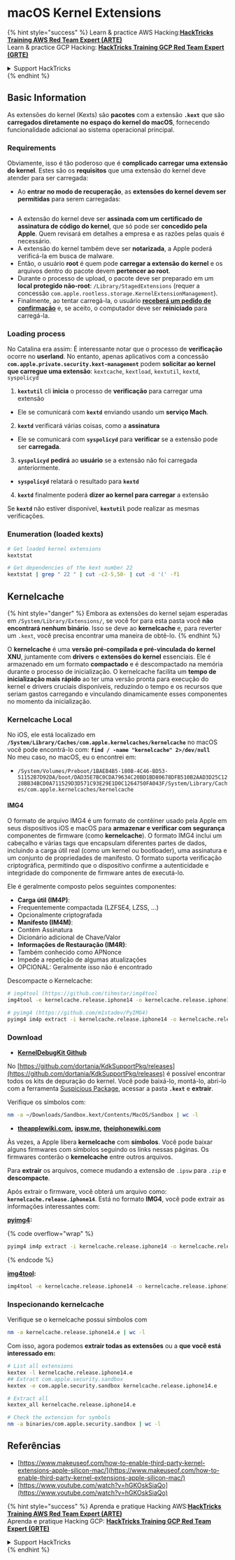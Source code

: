 # macOS Kernel Extensions

{% hint style="success" %}
Learn & practice AWS Hacking:<img src="../../../.gitbook/assets/arte.png" alt="" data-size="line">[**HackTricks Training AWS Red Team Expert (ARTE)**](https://training.hacktricks.xyz/courses/arte)<img src="../../../.gitbook/assets/arte.png" alt="" data-size="line">\
Learn & practice GCP Hacking: <img src="../../../.gitbook/assets/grte.png" alt="" data-size="line">[**HackTricks Training GCP Red Team Expert (GRTE)**<img src="../../../.gitbook/assets/grte.png" alt="" data-size="line">](https://training.hacktricks.xyz/courses/grte)

<details>

<summary>Support HackTricks</summary>

* Check the [**subscription plans**](https://github.com/sponsors/carlospolop)!
* **Join the** 💬 [**Discord group**](https://discord.gg/hRep4RUj7f) or the [**telegram group**](https://t.me/peass) or **follow** us on **Twitter** 🐦 [**@hacktricks\_live**](https://twitter.com/hacktricks\_live)**.**
* **Share hacking tricks by submitting PRs to the** [**HackTricks**](https://github.com/carlospolop/hacktricks) and [**HackTricks Cloud**](https://github.com/carlospolop/hacktricks-cloud) github repos.

</details>
{% endhint %}

## Basic Information

As extensões do kernel (Kexts) são **pacotes** com a extensão **`.kext`** que são **carregados diretamente no espaço do kernel do macOS**, fornecendo funcionalidade adicional ao sistema operacional principal.

### Requirements

Obviamente, isso é tão poderoso que é **complicado carregar uma extensão do kernel**. Estes são os **requisitos** que uma extensão do kernel deve atender para ser carregada:

* Ao **entrar no modo de recuperação**, as **extensões do kernel devem ser permitidas** para serem carregadas:

<figure><img src="../../../.gitbook/assets/image (327).png" alt=""><figcaption></figcaption></figure>

* A extensão do kernel deve ser **assinada com um certificado de assinatura de código do kernel**, que só pode ser **concedido pela Apple**. Quem revisará em detalhes a empresa e as razões pelas quais é necessário.
* A extensão do kernel também deve ser **notarizada**, a Apple poderá verificá-la em busca de malware.
* Então, o usuário **root** é quem pode **carregar a extensão do kernel** e os arquivos dentro do pacote devem **pertencer ao root**.
* Durante o processo de upload, o pacote deve ser preparado em um **local protegido não-root**: `/Library/StagedExtensions` (requer a concessão `com.apple.rootless.storage.KernelExtensionManagement`).
* Finalmente, ao tentar carregá-la, o usuário [**receberá um pedido de confirmação**](https://developer.apple.com/library/archive/technotes/tn2459/_index.html) e, se aceito, o computador deve ser **reiniciado** para carregá-la.

### Loading process

No Catalina era assim: É interessante notar que o processo de **verificação** ocorre no **userland**. No entanto, apenas aplicativos com a concessão **`com.apple.private.security.kext-management`** podem **solicitar ao kernel que carregue uma extensão**: `kextcache`, `kextload`, `kextutil`, `kextd`, `syspolicyd`

1. **`kextutil`** cli **inicia** o processo de **verificação** para carregar uma extensão
* Ele se comunicará com **`kextd`** enviando usando um **serviço Mach**.
2. **`kextd`** verificará várias coisas, como a **assinatura**
* Ele se comunicará com **`syspolicyd`** para **verificar** se a extensão pode ser **carregada**.
3. **`syspolicyd`** **pedirá** ao **usuário** se a extensão não foi carregada anteriormente.
* **`syspolicyd`** relatará o resultado para **`kextd`**
4. **`kextd`** finalmente poderá **dizer ao kernel para carregar** a extensão

Se **`kextd`** não estiver disponível, **`kextutil`** pode realizar as mesmas verificações.

### Enumeration (loaded kexts)
```bash
# Get loaded kernel extensions
kextstat

# Get dependencies of the kext number 22
kextstat | grep " 22 " | cut -c2-5,50- | cut -d '(' -f1
```
## Kernelcache

{% hint style="danger" %}
Embora as extensões do kernel sejam esperadas em `/System/Library/Extensions/`, se você for para esta pasta você **não encontrará nenhum binário**. Isso se deve ao **kernelcache** e, para reverter um `.kext`, você precisa encontrar uma maneira de obtê-lo.
{% endhint %}

O **kernelcache** é uma **versão pré-compilada e pré-vinculada do kernel XNU**, juntamente com **drivers** e **extensões do kernel** essenciais. Ele é armazenado em um formato **compactado** e é descompactado na memória durante o processo de inicialização. O kernelcache facilita um **tempo de inicialização mais rápido** ao ter uma versão pronta para execução do kernel e drivers cruciais disponíveis, reduzindo o tempo e os recursos que seriam gastos carregando e vinculando dinamicamente esses componentes no momento da inicialização.

### Kernelcache Local

No iOS, ele está localizado em **`/System/Library/Caches/com.apple.kernelcaches/kernelcache`** no macOS você pode encontrá-lo com: **`find / -name "kernelcache" 2>/dev/null`** \
No meu caso, no macOS, eu o encontrei em:

* `/System/Volumes/Preboot/1BAEB4B5-180B-4C46-BD53-51152B7D92DA/boot/DAD35E7BC0CDA79634C20BD1BD80678DFB510B2AAD3D25C1228BB34BCD0A711529D3D571C93E29E1D0C1264750FA043F/System/Library/Caches/com.apple.kernelcaches/kernelcache`

#### IMG4

O formato de arquivo IMG4 é um formato de contêiner usado pela Apple em seus dispositivos iOS e macOS para **armazenar e verificar com segurança** componentes de firmware (como **kernelcache**). O formato IMG4 inclui um cabeçalho e várias tags que encapsulam diferentes partes de dados, incluindo a carga útil real (como um kernel ou bootloader), uma assinatura e um conjunto de propriedades de manifesto. O formato suporta verificação criptográfica, permitindo que o dispositivo confirme a autenticidade e integridade do componente de firmware antes de executá-lo.

Ele é geralmente composto pelos seguintes componentes:

* **Carga útil (IM4P)**:
* Frequentemente compactada (LZFSE4, LZSS, …)
* Opcionalmente criptografada
* **Manifesto (IM4M)**:
* Contém Assinatura
* Dicionário adicional de Chave/Valor
* **Informações de Restauração (IM4R)**:
* Também conhecido como APNonce
* Impede a repetição de algumas atualizações
* OPCIONAL: Geralmente isso não é encontrado

Descompacte o Kernelcache:
```bash
# img4tool (https://github.com/tihmstar/img4tool
img4tool -e kernelcache.release.iphone14 -o kernelcache.release.iphone14.e

# pyimg4 (https://github.com/m1stadev/PyIMG4)
pyimg4 im4p extract -i kernelcache.release.iphone14 -o kernelcache.release.iphone14.e
```
### Download&#x20;

* [**KernelDebugKit Github**](https://github.com/dortania/KdkSupportPkg/releases)

No [https://github.com/dortania/KdkSupportPkg/releases](https://github.com/dortania/KdkSupportPkg/releases) é possível encontrar todos os kits de depuração do kernel. Você pode baixá-lo, montá-lo, abri-lo com a ferramenta [Suspicious Package](https://www.mothersruin.com/software/SuspiciousPackage/get.html), acessar a pasta **`.kext`** e **extrair**.

Verifique os símbolos com:
```bash
nm -a ~/Downloads/Sandbox.kext/Contents/MacOS/Sandbox | wc -l
```
* [**theapplewiki.com**](https://theapplewiki.com/wiki/Firmware/Mac/14.x)**,** [**ipsw.me**](https://ipsw.me/)**,** [**theiphonewiki.com**](https://www.theiphonewiki.com/)

Às vezes, a Apple libera **kernelcache** com **símbolos**. Você pode baixar alguns firmwares com símbolos seguindo os links nessas páginas. Os firmwares conterão o **kernelcache** entre outros arquivos.

Para **extrair** os arquivos, comece mudando a extensão de `.ipsw` para `.zip` e **descompacte**.

Após extrair o firmware, você obterá um arquivo como: **`kernelcache.release.iphone14`**. Está no formato **IMG4**, você pode extrair as informações interessantes com:

[**pyimg4**](https://github.com/m1stadev/PyIMG4)**:**

{% code overflow="wrap" %}
```bash
pyimg4 im4p extract -i kernelcache.release.iphone14 -o kernelcache.release.iphone14.e
```
{% endcode %}

[**img4tool**](https://github.com/tihmstar/img4tool)**:**
```bash
img4tool -e kernelcache.release.iphone14 -o kernelcache.release.iphone14.e
```
### Inspecionando kernelcache

Verifique se o kernelcache possui símbolos com
```bash
nm -a kernelcache.release.iphone14.e | wc -l
```
Com isso, agora podemos **extrair todas as extensões** ou a **que você está interessado em:**
```bash
# List all extensions
kextex -l kernelcache.release.iphone14.e
## Extract com.apple.security.sandbox
kextex -e com.apple.security.sandbox kernelcache.release.iphone14.e

# Extract all
kextex_all kernelcache.release.iphone14.e

# Check the extension for symbols
nm -a binaries/com.apple.security.sandbox | wc -l
```
## Referências

* [https://www.makeuseof.com/how-to-enable-third-party-kernel-extensions-apple-silicon-mac/](https://www.makeuseof.com/how-to-enable-third-party-kernel-extensions-apple-silicon-mac/)
* [https://www.youtube.com/watch?v=hGKOskSiaQo](https://www.youtube.com/watch?v=hGKOskSiaQo)

{% hint style="success" %}
Aprenda e pratique Hacking AWS:<img src="../../../.gitbook/assets/arte.png" alt="" data-size="line">[**HackTricks Training AWS Red Team Expert (ARTE)**](https://training.hacktricks.xyz/courses/arte)<img src="../../../.gitbook/assets/arte.png" alt="" data-size="line">\
Aprenda e pratique Hacking GCP: <img src="../../../.gitbook/assets/grte.png" alt="" data-size="line">[**HackTricks Training GCP Red Team Expert (GRTE)**<img src="../../../.gitbook/assets/grte.png" alt="" data-size="line">](https://training.hacktricks.xyz/courses/grte)

<details>

<summary>Support HackTricks</summary>

* Confira os [**planos de assinatura**](https://github.com/sponsors/carlospolop)!
* **Junte-se ao** 💬 [**grupo do Discord**](https://discord.gg/hRep4RUj7f) ou ao [**grupo do telegram**](https://t.me/peass) ou **siga**-nos no **Twitter** 🐦 [**@hacktricks\_live**](https://twitter.com/hacktricks\_live)**.**
* **Compartilhe truques de hacking enviando PRs para os repositórios do** [**HackTricks**](https://github.com/carlospolop/hacktricks) e [**HackTricks Cloud**](https://github.com/carlospolop/hacktricks-cloud).

</details>
{% endhint %}
